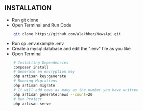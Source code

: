 ## INSTALLATION
- Run git clone 
- Open Terminal and Run Code
```bash
    git clone https://github.com/alakhber/NewsApi.git
```
- Run cp .env.example .env
- Create a mysql database and edit the ".env" file as you like
- Open Terminal 
```bash
    # Installing Dependencies
    composer install
    # Generate an encryption key
    php artisan key:generate
    # Running Migrations
    php artisan migrate
    # It will add news as many as the number you have written 
    php artisan generate:news --count=20
    # Run Project
    php artisan serve
``` 


